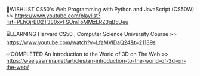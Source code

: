 📒WISHLIST
   CS50's Web Programming with Python and JavaScript (CS50W) >> https://www.youtube.com/playlist?list=PLhQjrBD2T380xvFSUmToMMzERZ3qB5Ueu

⌛LEARNING 
   Harvard CS50 , Computer Science University Course >>  https://www.youtube.com/watch?v=LfaMVlDaQ24&t=21139s

✅COMPLETED
   An Introduction to the World of 3D on The Web >> https://waelyasmina.net/articles/an-introduction-to-the-world-of-3d-on-the-web/
